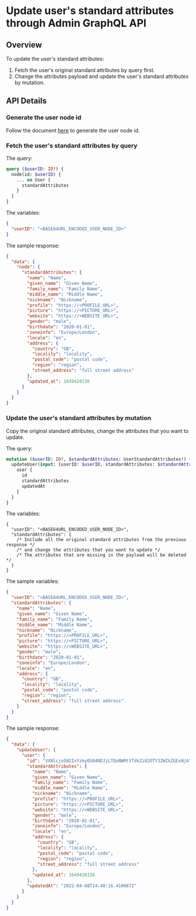 # Update user's standard attributes through Admin GraphQL API

## Overview

To update the user's standard attributes:

1. Fetch the user's original standard attributes by query first.
2. Change the attributes payload and update the user's standard attributes by mutation.

## API Details

### Generate the user node id

Follow the document [here](./node-id.md) to generate the user node id.

### Fetch the user's standard attributes by query

The query:

```graphql
query ($userID: ID!) {
  node(id: $userID) {
    ... on User {
      standardAttributes
    }
  }
}
```

The variables:

```json
{
  "userID": "<BASE64URL_ENCODED_USER_NODE_ID>"
}
```

The sample response:

```json
{
  "data": {
    "node": {
      "standardAttributes": {
        "name": "Name",
        "given_name": "Given Name",
        "family_name": "Family Name",
        "middle_name": "Middle Name",
        "nickname": "Nickname",
        "profile": "https://<PROFILE_URL>",
        "picture": "https://<PICTURE_URL>",
        "website": "https://<WEBSITE_URL>",
        "gender": "male",
        "birthdate": "2020-01-01",
        "zoneinfo": "Europe/London",
        "locale": "en",
        "address": {
          "country": "GB",
          "locality": "locality",
          "postal_code": "postal code",
          "region": "region",
          "street_address": "full street address"
        },
        "updated_at": 1649428136
      }
    }
  }
}
```

### Update the user's standard attributes by mutation

Copy the original standard attributes, change the attributes that you want to update.

The query:

```graphql
mutation ($userID: ID!, $standardAttributes: UserStandardAttributes!) {
  updateUser(input: {userID: $userID, standardAttributes: $standardAttributes}) {
    user {
      id
      standardAttributes
      updatedAt
    }
  }
}
```

The variables:

```json5
{
  "userID": "<BASE64URL_ENCODED_USER_NODE_ID>",
  "standardAttributes": {
    /* Include all the original standard attributes from the previous response */
    /* and change the attributes that you want to update */
    /* The attributes that are missing in the payload will be deleted */
  }
}
```

The sample variables:

```json
{
  "userID": "<BASE64URL_ENCODED_USER_NODE_ID>",
  "standardAttributes": {
    "name": "Name",
    "given_name": "Given Name",
    "family_name": "Family Name",
    "middle_name": "Middle Name",
    "nickname": "Nickname",
    "profile": "https://<PROFILE_URL>",
    "picture": "https://<PICTURE_URL>",
    "website": "https://<WEBSITE_URL>",
    "gender": "male",
    "birthdate": "2020-01-01",
    "zoneinfo": "Europe/London",
    "locale": "en",
    "address": {
      "country": "GB",
      "locality": "locality",
      "postal_code": "postal code",
      "region": "region",
      "street_address": "full street address"
    }
  }
}
```

The sample response:

```json
{
  "data": {
    "updateUser": {
      "user": {
        "id": "VXNlcjo5N2IxYzkyOS04NDJjLTQxNWMtYTdkZi02OTY3ZWZkZGExNjA",
        "standardAttributes": {
          "name": "Name",
          "given_name": "Given Name",
          "family_name": "Family Name",
          "middle_name": "Middle Name",
          "nickname": "Nickname",
          "profile": "https://<PROFILE_URL>",
          "picture": "https://<PICTURE_URL>",
          "website": "https://<WEBSITE_URL>",
          "gender": "male",
          "birthdate": "2020-01-01",
          "zoneinfo": "Europe/London",
          "locale": "en",
          "address": {
            "country": "GB",
            "locality": "locality",
            "postal_code": "postal code",
            "region": "region",
            "street_address": "full street address"
          },
          "updated_at": 1649428136
        },
        "updatedAt": "2022-04-08T14:40:16.410087Z"
      }
    }
  }
}
```
